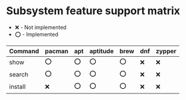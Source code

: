 # Subsystem feature support matrix

* :x: - Not implemented
* :o: - Implemented

Command | pacman | apt | aptitude | brew | dnf | zypper
--------|--------|-----|----------|------|-----|-------
show    | :o:    | :o: | :o:      | :o:  | :x: | :x:
search  | :o:    | :o: | :o:      | :o:  | :x: | :x:
install | :x:    | :o: | :o:      | :o:  | :x: | :x:
